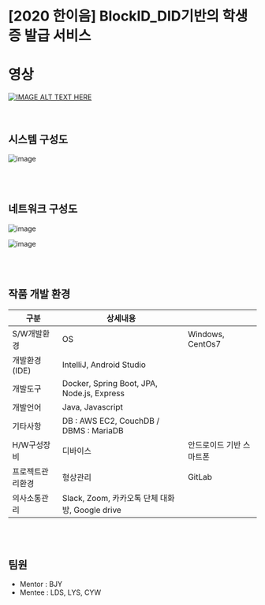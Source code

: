 # [2020 한이음] BlockID_DID기반의 학생증 발급 서비스

# 영상

[![IMAGE ALT TEXT HERE](https://img.youtube.com/vi/ZxT9aZcHqLU/0.jpg)](https://www.youtube.com/watch?v=ZxT9aZcHqLU)


<br>

## 시스템 구성도

![image](https://user-images.githubusercontent.com/65323733/98468331-604d3280-221d-11eb-8b79-39bd4f6b98f3.png)

<br>

<br>

## 네트워크 구성도

![image](https://user-images.githubusercontent.com/65323733/98468358-73600280-221d-11eb-99fb-68d0d6e44dd0.png)

![image](https://user-images.githubusercontent.com/65323733/98468375-81158800-221d-11eb-9f44-4e9e05cda8a5.png)

<br>

<br>

## 작품 개발 환경

| **구분**         | **상세내용**                                    |                          |
| ---------------- | ----------------------------------------------- | ------------------------ |
| S/W개발환경      | OS                                              | Windows, CentOs7         |
| 개발환경(IDE)    | IntelliJ, Android Studio                        |                          |
| 개발도구         | Docker, Spring Boot, JPA, Node.js, Express      |                          |
| 개발언어         | Java, Javascript                                |                          |
| 기타사항         | DB : AWS EC2, CouchDB / DBMS : MariaDB          |                          |
| H/W구성장비      | 디바이스                                        | 안드로이드 기반 스마트폰 |
| 프로젝트관리환경 | 형상관리                                        | GitLab                   |
| 의사소통관리     | Slack, Zoom, 카카오톡 단체 대화방, Google drive |                          |

<br>

<br>

## 팀원

- Mentor : BJY
- Mentee : LDS, LYS, CYW